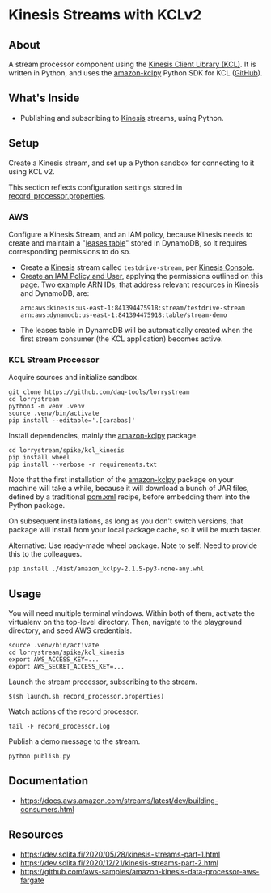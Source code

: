 # Kinesis Streams with KCLv2

## About
A stream processor component using the [Kinesis Client Library (KCL)].
It is written in Python, and uses the [amazon-kclpy] Python SDK for KCL
([GitHub][amazon-kclpy-github]).
 
## What's Inside
- Publishing and subscribing to [Kinesis] streams, using Python.

## Setup
Create a Kinesis stream, and set up a Python sandbox for connecting
to it using KCL v2.

This section reflects configuration settings stored in
[record_processor.properties](../../../lorrystream/spike/kcl_kinesis/record_processor.properties).

### AWS
Configure a Kinesis Stream, and an IAM policy, because Kinesis needs to create
and maintain a "[leases table]" stored in DynamoDB, so it requires corresponding
permissions to do so.

- Create a [Kinesis] stream called `testdrive-stream`, per [Kinesis Console].
- [Create an IAM Policy and User], applying the permissions outlined on this page.
  Two example ARN IDs, that address relevant resources in Kinesis and DynamoDB, are:
  ```text
  arn:aws:kinesis:us-east-1:841394475918:stream/testdrive-stream
  arn:aws:dynamodb:us-east-1:841394475918:table/stream-demo
  ```
- The leases table in DynamoDB will be automatically created when the first
  stream consumer (the KCL application) becomes active.

### KCL Stream Processor

Acquire sources and initialize sandbox.
```shell
git clone https://github.com/daq-tools/lorrystream
cd lorrystream
python3 -m venv .venv
source .venv/bin/activate
pip install --editable='.[carabas]'
```

Install dependencies, mainly the [amazon-kclpy] package.
```shell
cd lorrystream/spike/kcl_kinesis
pip install wheel
pip install --verbose -r requirements.txt
```
Note that the first installation of the [amazon-kclpy] package on your machine
will take a while, because it will download a bunch of JAR files, defined by a
traditional [pom.xml] recipe, before embedding them into the Python package.

On subsequent installations, as long as you don't switch versions, that package
will install from your local package cache, so it will be much faster.

Alternative: Use ready-made wheel package. Note to self: Need to provide this to
the colleagues.
```shell
pip install ./dist/amazon_kclpy-2.1.5-py3-none-any.whl
```

## Usage
You will need multiple terminal windows. Within both of them, activate the
virtualenv on the top-level directory. Then, navigate to the playground
directory, and seed AWS credentials.
```shell
source .venv/bin/activate
cd lorrystream/spike/kcl_kinesis
export AWS_ACCESS_KEY=...
export AWS_SECRET_ACCESS_KEY=...
```

Launch the stream processor, subscribing to the stream.
```shell
$(sh launch.sh record_processor.properties)
```

Watch actions of the record processor.
```shell
tail -F record_processor.log
```

Publish a demo message to the stream.
```shell
python publish.py
```

## Documentation
- https://docs.aws.amazon.com/streams/latest/dev/building-consumers.html

## Resources
- https://dev.solita.fi/2020/05/28/kinesis-streams-part-1.html
- https://dev.solita.fi/2020/12/21/kinesis-streams-part-2.html
- https://github.com/aws-samples/amazon-kinesis-data-processor-aws-fargate


[amazon-kclpy]: https://pypi.org/project/amazon-kclpy
[amazon-kclpy-github]: https://github.com/awslabs/amazon-kinesis-client-python
[Create an IAM Policy and User]: https://docs.aws.amazon.com/streams/latest/dev/tutorial-stock-data-kplkcl2-iam.html
[DynamoDB]: https://aws.amazon.com/dynamodb/
[DynamoDB Console]: https://console.aws.amazon.com/dynamodbv2/
[Kinesis]: https://aws.amazon.com/kinesis/
[Kinesis Console]: https://console.aws.amazon.com/kinesis/
[Kinesis Client Library (KCL)]: https://docs.aws.amazon.com/streams/latest/dev/shared-throughput-kcl-consumers.html
[leases table]: https://aws.amazon.com/blogs/big-data/processing-amazon-dynamodb-streams-using-the-amazon-kinesis-client-library/
[pom.xml]: https://github.com/awslabs/amazon-kinesis-client-python/blob/v2.1.5/pom.xml
